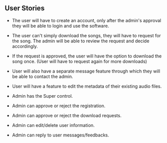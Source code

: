 ## User Stories

- The user will have to create an account, only after the admin's approval they will be able to login and use the software.
- The user can't simply download the songs, they will have to request for the song. The admin will be able to review the request and decide accordingly.
- If the request is approved, the user will have the option to download the song once. (User will have to request again for more downloads)
- User will also have a separate message feature through which they will be able to contact the admin.
- User will have a feature to edit the metadata of their existing audio files.

- Admin has the Super control.
- Admin can approve or reject the registration.
- Admin can approve or reject the download requests.
- Admin can edit/delete user information.
- Admin can reply to user messages/feedbacks.
